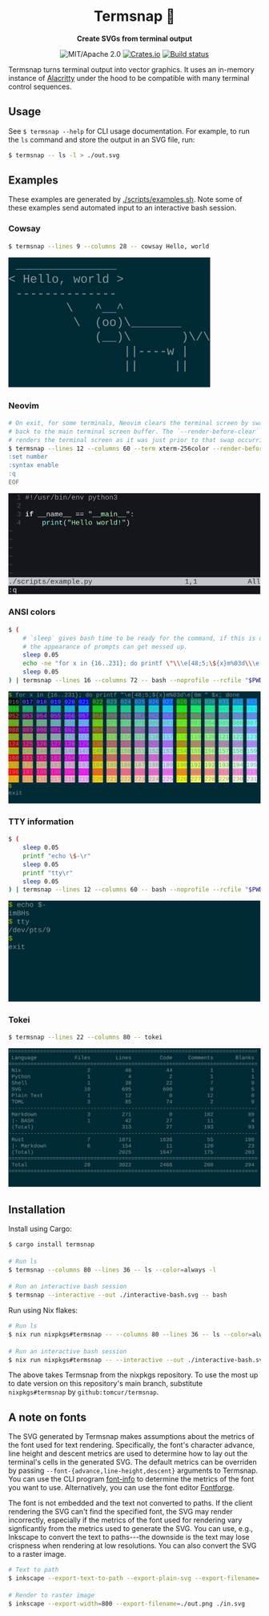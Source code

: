 <div align="center">

# Termsnap 📸

**Create SVGs from terminal output**

![MIT/Apache 2.0](https://img.shields.io/badge/license-MIT%2FApache-blue.svg)
[![Crates.io](https://img.shields.io/crates/v/termsnap.svg)](https://crates.io/crates/termsnap)
[![Build status](https://github.com/tomcur/termsnap/workflows/CI/badge.svg)](https://github.com/tomcur/termsnap/actions)

</div>

Termsnap turns terminal output into vector graphics. It uses an in-memory
instance of [Alacritty](https://github.com/alacritty/alacritty) under the hood
to be compatible with many terminal control sequences.

## Usage

See `$ termsnap --help` for CLI usage documentation. For example, to run the
`ls` command and store the output in an SVG file, run:

```bash
$ termsnap -- ls -l > ./out.svg
```

## Examples

These examples are generated by [./scripts/examples.sh](scripts/examples.sh).
Note some of these examples send automated input to an interactive bash
session.

### Cowsay

```bash
$ termsnap --lines 9 --columns 28 -- cowsay Hello, world
```

![Termsnap output of the cowsay command saying "hello world"](./media/cow.svg)

### Neovim

```bash
# On exit, for some terminals, Neovim clears the terminal screen by swapping
# back to the main terminal screen buffer. The `--render-before-clear` argument
# renders the terminal screen as it was just prior to that swap occurring.
$ termsnap --lines 12 --columns 60 --term xterm-256color --render-before-clear -- nvim --clean ./scripts/example.py <<EOF
:set number
:syntax enable
:q
EOF
```

![Termsnap output of example Python code viewed in Neovim](./media/nvim.svg)

### ANSI colors

```bash
$ (
    # `sleep` gives bash time to be ready for the command, if this is omitted
    # the appearance of prompts can get messed up.
    sleep 0.05
    echo -ne "for x in {16..231}; do printf \"\\\e[48;5;\${x}m%03d\\\e[0m \" \$x; done\r"
    sleep 0.05
) | termsnap --lines 16 --columns 72 -- bash --noprofile --rcfile "$PWD/scripts/inputrc"
```

![Termsnap output of a dump of indexed terminal colors](./media/colors.svg)

### TTY information

```bash
$ (
    sleep 0.05
    printf "echo \$-\r"
    sleep 0.05
    printf "tty\r"
    sleep 0.05
) | termsnap --lines 12 --columns 60 -- bash --noprofile --rcfile "$PWD/scripts/inputrc"
```

![Termsnap output of some tty commands](./media/tty.svg)

### Tokei

```bash
$ termsnap --lines 22 --columns 80 -- tokei
```

![Termsnap output of the Tokei lines of code counter](./media/tokei.svg)

## Installation

Install using Cargo:

```bash
$ cargo install termsnap

# Run ls
$ termsnap --columns 80 --lines 36 -- ls --color=always -l

# Run an interactive bash session
$ termsnap --interactive --out ./interactive-bash.svg -- bash
```

Run using Nix flakes:

```bash
# Run ls
$ nix run nixpkgs#termsnap -- --columns 80 --lines 36 -- ls --color=always -l

# Run an interactive bash session
$ nix run nixpkgs#termsnap -- --interactive --out ./interactive-bash.svg -- bash
```

The above takes Termsnap from the nixpkgs repository. To use the most up to
date version on this repository's main branch, substitute `nixpkgs#termsnap` by
`github:tomcur/termsnap`.

## A note on fonts

The SVG generated by Termsnap makes assumptions about the metrics of the font
used for text rendering. Specifically, the font's character advance, line
height and descent metrics are used to determine how to lay out the terminal's
cells in the generated SVG. The default metrics can be overriden by passing
`--font-{advance,line-height,descent}` arguments to Termsnap. You can use the
CLI program [font-info](https://github.com/tomcur/font-info) to determine the
metrics of the font you want to use. Alternatively, you can use the font editor
[Fontforge](https://github.com/fontforge/fontforge).

The font is not embedded and the text not converted to paths. If the client
rendering the SVG can't find the specified font, the SVG may render
incorrectly, especially if the metrics of the font used for rendering vary
signficantly from the metrics used to generate the SVG. You can use, e.g.,
Inkscape to convert the text to paths---the downside is the text may lose
crispness when rendering at low resolutions. You can also convert the SVG to a
raster image.

```bash
# Text to path
$ inkscape --export-text-to-path --export-plain-svg --export-filename=./out.svg ./in.svg

# Render to raster image
$ inkscape --export-width=800 --export-filename=./out.png ./in.svg
```
